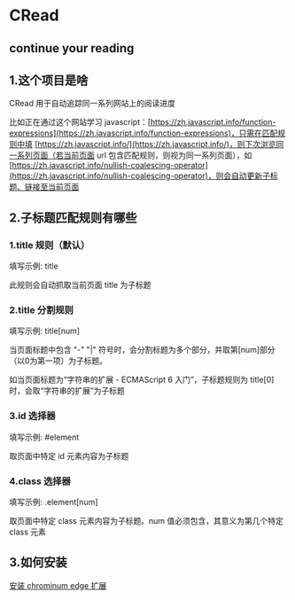 # CRead

## continue your reading

## 1.这个项目是啥

CRead 用于自动追踪同一系列网站上的阅读进度

比如正在通过这个网站学习 javascript：[https://zh.javascript.info/function-expressions](https://zh.javascript.info/function-expressions)，只需在匹配规则中填 [https://zh.javascript.info/](https://zh.javascript.info/)，则下次浏览同一系列页面（若当前页面 url 包含匹配规则，则视为同一系列页面），如[https://zh.javascript.info/nullish-coalescing-operator](https://zh.javascript.info/nullish-coalescing-operator)，则会自动更新子标题、链接至当前页面

## 2.子标题匹配规则有哪些

### 1.title 规则（默认）

填写示例: title

此规则会自动抓取当前页面 title 为子标题

### 2.title 分割规则

填写示例: title[num]

当页面标题中包含 "-" "|" 符号时，会分割标题为多个部分，并取第[num]部分（以0为第一项）为子标题。

如当页面标题为“字符串的扩展 - ECMAScript 6 入门”，子标题规则为 title[0] 时，会取“字符串的扩展”为子标题

### 3.id 选择器

填写示例: #element

取页面中特定 id 元素内容为子标题

### 4.class 选择器

填写示例: .element[num]

取页面中特定 class 元素内容为子标题。num 值必须包含，其意义为第几个特定 class 元素

## 3.如何安装

[安装 chrominum edge 扩展](https://microsoftedge.microsoft.com/addons/detail/cread/kebcoljlaffafhkamgclghfkmkhglbcb)
